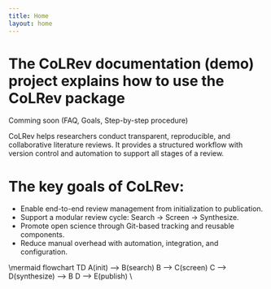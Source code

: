 ```yaml
---
title: Home
layout: home
---
```


# The CoLRev documentation (demo) project explains how to use the CoLRev package

Comming soon (FAQ, Goals, Step-by-step procedure)

CoLRev helps researchers conduct transparent, reproducible, and collaborative literature reviews. It provides a structured workflow with version control and automation to support all stages of a review.

# The key goals of CoLRev:
- Enable end-to-end review management from initialization to publication.
- Support a modular review cycle: Search → Screen → Synthesize.
- Promote open science through Git-based tracking and reusable components.
- Reduce manual overhead with automation, integration, and configuration.

\\mermaid
flowchart TD
    A(init) --> B(search)
    B --> C(screen)
    C --> D(synthesize) --> B
    D --> E(publish)
\\
